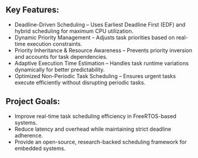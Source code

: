 ## Key Features:
  - Deadline-Driven Scheduling – Uses Earliest Deadline First (EDF) and hybrid scheduling for maximum CPU utilization.
  - Dynamic Priority Management – Adjusts task priorities based on real-time execution constraints.
  - Priority Inheritance & Resource Awareness – Prevents priority inversion and accounts for task dependencies.
  - Adaptive Execution Time Estimation – Handles task runtime variations dynamically for better predictability.
  - Optimized Non-Periodic Task Scheduling – Ensures urgent tasks execute efficiently without disrupting periodic tasks.

## Project Goals:
  - Improve real-time task scheduling efficiency in FreeRTOS-based systems.
  - Reduce latency and overhead while maintaining strict deadline adherence.
  - Provide an open-source, research-backed scheduling framework for embedded systems.
